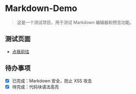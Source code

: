 # Markdown-Demo

> 这是一个测试项目，用于测试 Markdown 编辑器和预览功能。

## 测试页面

* [点我前往](https://mkdwon.heybox.dev/)

## 待办事项

- [x] 已完成：Markdown 安全，防止 XSS 攻击
- [x] 待完成：代码块语法高亮
